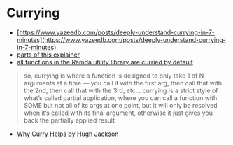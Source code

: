 # Currying

* [https://www.yazeedb.com/posts/deeply-understand-currying-in-7-minutes](https://www.yazeedb.com/posts/deeply-understand-currying-in-7-minutes)
* [parts of this explainer](https://medium.com/javascript-scene/the-rise-and-fall-and-rise-of-functional-programming-composable-software-c2d91b424c8c)
* [all functions in the Ramda utility library are curried by default](../ramda/using-ramda.md)

> so, currying is where a function is designed to only take 1 of N arguments at a time — you call it with the first arg, then call that with the 2nd, then call that with the 3rd, etc…
> currying is a strict style of what’s called partial application, where you can call a function with SOME but not all of its args at one point, but it will only be resolved when it’s called with its final argument, otherwise it just gives you back the partially applied result

* [Why Curry Helps by Hugh Jackson](https://hughfdjackson.com/javascript/why-curry-helps/)